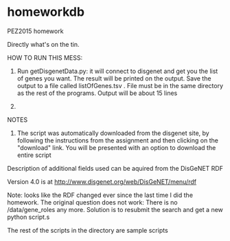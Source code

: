 # homeworkdb
PEZ2015 homework

Directly what's on the tin.

HOW TO RUN THIS MESS:

1. Run getDisgenetData.py: it will connect to disgenet and get you the list of genes you want. The result will be printed on the output. Save the output to a file called listOfGenes.tsv . File must be in the same directory as the rest of the programs. Output will be about 15 lines

2.
















NOTES

1. The script was automatically downloaded from the disgenet site, by following the instructions from the assignment and then clicking on the "download" link. You will be presented with an option to download the entire script

Description of additional fields used can be aquired from the DisGeNET RDF

Version 4.0 is at http://www.disgenet.org/web/DisGeNET/menu/rdf

Note: looks like the RDF changed ever since the last time I did the homework. The original question does not work: There is no /data/gene_roles any more. Solution is to resubmit the search and get a new python script.s


The rest of the scripts in the directory are sample scripts